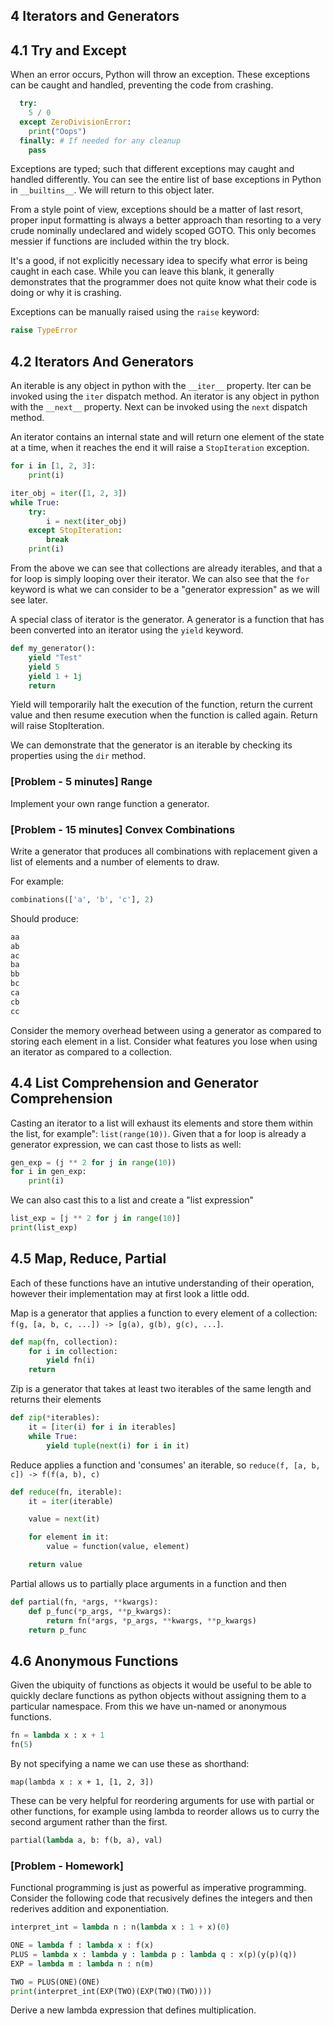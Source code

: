 ## 4 Iterators and Generators


## 4.1 Try and Except

When an error occurs, Python will throw an exception. These exceptions can be caught and handled, preventing the code from crashing.

```python
  try:
    5 / 0
  except ZeroDivisionError: 
    print("Oops")
  finally: # If needed for any cleanup 
    pass
```

Exceptions are typed; such that different exceptions may caught and handled differently. You can see the entire list of base exceptions in Python in `__builtins__`. We will return to this object later.

From a style point of view, exceptions should be a matter of last resort, proper input formatting is always a better approach than resorting to a very crude nominally undeclared and widely scoped GOTO. This only becomes messier if functions are included within the try block.

It's a good, if not explicitly necessary idea to specify what error is being caught in each case. While you can leave this blank, it generally demonstrates that the programmer does not quite know what their code is doing or why it is crashing. 

Exceptions can be manually raised using the `raise` keyword:

```python
raise TypeError
```

## 4.2 Iterators And Generators

An iterable is any object in python with the `__iter__` property. Iter can be invoked using the `iter` dispatch method.
An iterator is any object in python with the `__next__` property. Next can be invoked using the `next` dispatch method.

An iterator contains an internal state and will return one element of the state at a time, when it reaches the end it will raise a `StopIteration` exception. 


```python
for i in [1, 2, 3]:
    print(i)
```

```python
iter_obj = iter([1, 2, 3])
while True:
    try:
        i = next(iter_obj)
    except StopIteration:
        break
    print(i)
```

From the above we can see that collections are already iterables, and that a for loop is simply looping over their iterator. We can also see that the `for` keyword is what we can consider to be a "generator expression" as we will see later.

A special class of iterator is the generator. A generator is a function that has been converted into an iterator using the `yield` keyword. 

```python
def my_generator():
    yield "Test"
    yield 5
    yield 1 + 1j
    return
```

Yield will temporarily halt the execution of the function, return the current value and then resume execution when the function is called again. Return will raise StopIteration.

We can demonstrate that the generator is an iterable by checking its properties using the `dir` method.

### [Problem - 5 minutes] Range
Implement your own range function a generator.

### [Problem - 15 minutes] Convex Combinations

Write a generator that produces all combinations with replacement given a list of elements and a number of elements to draw.

For example:
```python
combinations(['a', 'b', 'c'], 2)
```
Should produce:
```python
aa
ab
ac
ba
bb
bc
ca
cb
cc
```

Consider the memory overhead between using a generator as compared to storing each element in a list. Consider what features you lose when using an iterator as compared to a collection. 

## 4.4 List Comprehension and Generator Comprehension

Casting an iterator to a list will exhaust its elements and store them within the list, for example": `list(range(10))`. Given that a for loop is already a generator expression, we can cast those to lists as well:

```python
gen_exp = (j ** 2 for j in range(10))
for i in gen_exp:
    print(i)
```

We can also cast this to a list and create a "list expression"
```python
list_exp = [j ** 2 for j in range(10)]
print(list_exp)
```

## 4.5 Map, Reduce, Partial 
Each of these functions have an intutive understanding of their operation, however their implementation may at first look a little odd.

Map is a generator that applies a function to every element of a collection: `f(g, [a, b, c, ...]) -> [g(a), g(b), g(c), ...]`.

```python
def map(fn, collection):
    for i in collection:
        yield fn(i)
    return
```

Zip is a generator that takes at least two iterables of the same length and returns their elements  
```python
def zip(*iterables):
    it = [iter(i) for i in iterables]
    while True:
        yield tuple(next(i) for i in it)
```

Reduce applies a function and 'consumes' an iterable, so `reduce(f, [a, b, c]) -> f(f(a, b), c)`
```python
def reduce(fn, iterable):
    it = iter(iterable)

    value = next(it)

    for element in it:
        value = function(value, element)

    return value
```


Partial allows us to partially place arguments in a function and then 
```python
def partial(fn, *args, **kwargs):
    def p_func(*p_args, **p_kwargs):
        return fn(*args, *p_args, **kwargs, **p_kwargs)
    return p_func
```


## 4.6 Anonymous Functions

Given the ubiquity of functions as objects it would be useful to be able to quickly declare functions as python objects without assigning them to a particular namespace. From this we have un-named or anonymous functions.

```python
fn = lambda x : x + 1
fn(5)
```

By not specifying a name we can use these as shorthand:
```
map(lambda x : x + 1, [1, 2, 3])
```

These can be very helpful for reordering arguments for use with partial or other functions, for example using lambda to reorder allows us to curry the second argument rather than the first.
```python
partial(lambda a, b: f(b, a), val)
```


### [Problem - Homework]

Functional programming is just as powerful as imperative programming. Consider the following code that recusively defines the integers and then rederives addition and exponentiation.

```python
interpret_int = lambda n : n(lambda x : 1 + x)(0)

ONE = lambda f : lambda x : f(x)
PLUS = lambda x : lambda y : lambda p : lambda q : x(p)(y(p)(q))
EXP = lambda m : lambda n : n(m)

TWO = PLUS(ONE)(ONE)
print(interpret_int(EXP(TWO)(EXP(TWO)(TWO))))
```

Derive a new lambda expression that defines multiplication.

